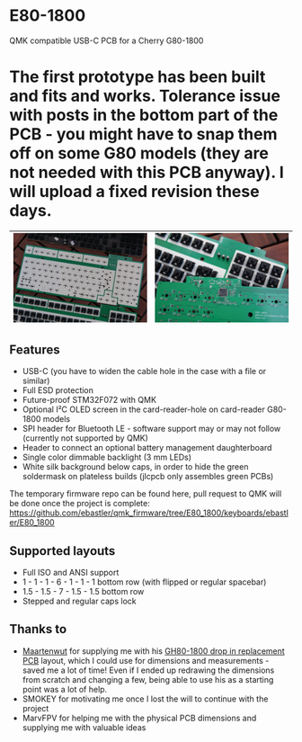 # E80-1800
 QMK compatible USB-C PCB for a Cherry G80-1800

 # The first prototype has been built and fits and works. Tolerance issue with posts in the bottom part of the PCB - you might have to snap them off on some G80 models (they are not needed with this PCB anyway). I will upload a fixed revision these days.

|![pcb_bottom](img/e80-1800-silk.jpg)|![pcb_top](img/E80-1800-controller.jpg)|
|:----------------------------------------:|:----------------------------------------:|

## Features
 - USB-C (you have to widen the cable hole in the case with a file or similar)
 - Full ESD protection
 - Future-proof STM32F072 with QMK
 - Optional I²C OLED screen in the card-reader-hole on card-reader G80-1800 models
 - SPI header for Bluetooth LE - software support may or may not follow (currently not supported by QMK)
 - Header to connect an optional battery management daughterboard
 - Single color dimmable backlight (3 mm LEDs)
 - White silk background below caps, in order to hide the green soldermask on plateless builds (jlcpcb only assembles green PCBs)

 The temporary firmware repo can be found here, pull request to QMK will be done once the project is complete: https://github.com/ebastler/qmk_firmware/tree/E80_1800/keyboards/ebastler/E80_1800

## Supported layouts
 - Full ISO and ANSI support
 - 1 - 1 - 1 - 6 - 1 - 1 - 1 bottom row (with flipped or regular spacebar)
 - 1.5 - 1.5 - 7 - 1.5 - 1.5 bottom row
 - Stepped and regular caps lock

## Thanks to
 - [Maartenwut](https://github.com/Maartenwut) for supplying me with his [GH80-1800 drop in replacement PCB](https://geekhack.org/index.php?topic=96692.0) layout, which I could use for dimensions and measurements - saved me a lot of time! Even if I ended up redrawing the dimensions from scratch and changing a few, being able to use his as a starting point was a lot of help.
 - SMOKEY for motivating me once I lost the will to continue with the project
 - MarvFPV for helping me with the physical PCB dimensions and supplying me with valuable ideas
